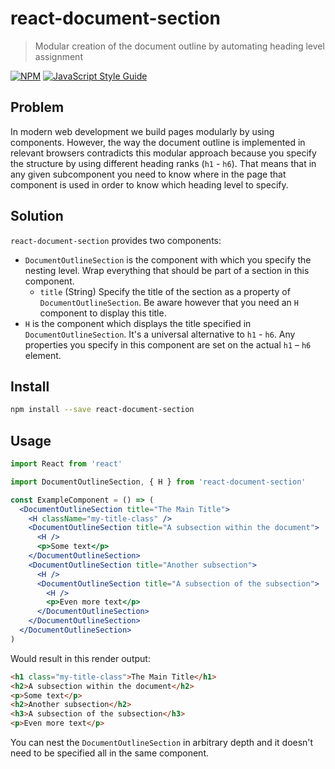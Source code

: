 # react-document-section

> Modular creation of the document outline by automating heading level assignment

[![NPM](https://img.shields.io/npm/v/react-document-section.svg)](https://www.npmjs.com/package/react-document-section) [![JavaScript Style Guide](https://img.shields.io/badge/code_style-standard-brightgreen.svg)](https://standardjs.com)

## Problem

In modern web development we build pages modularly by using components. However, the way the document outline is implemented in relevant browsers contradicts this modular approach because you specify the structure by using different heading ranks (`h1` - `h6`). That means that in any given subcomponent you need to know where in the page that component is used in order to know which heading level to specify.

## Solution

`react-document-section` provides two components:

* `DocumentOutlineSection` is the component with which you specify the nesting level. Wrap everything that should be part of a section in this component.
  * `title` (String) Specify the title of the section as a property of `DocumentOutlineSection`. Be aware however that you need an `H` component to display this title.
* `H` is the component which displays the title specified in `DocumentOutlineSection`. It's a universal alternative to `h1` - `h6`. Any properties you specify in this component are set on the actual `h1` – `h6` element.

## Install

```bash
npm install --save react-document-section
```

## Usage

```jsx
import React from 'react'

import DocumentOutlineSection, { H } from 'react-document-section'

const ExampleComponent = () => (
  <DocumentOutlineSection title="The Main Title">
    <H className="my-title-class" />
    <DocumentOutlineSection title="A subsection within the document">
      <H />
      <p>Some text</p>
    </DocumentOutlineSection>
    <DocumentOutlineSection title="Another subsection">
      <H />
      <DocumentOutlineSection title="A subsection of the subsection">
        <H />
        <p>Even more text</p>
      </DocumentOutlineSection>
    </DocumentOutlineSection>
  </DocumentOutlineSection>
)
```

Would result in this render output:

```html
<h1 class="my-title-class">The Main Title</h1>
<h2>A subsection within the document</h2>
<p>Some text</p>
<h2>Another subsection</h2>
<h3>A subsection of the subsection</h3>
<p>Even more text</p>
```

You can nest the `DocumentOutlineSection` in arbitrary depth and it doesn't need to be specified all in the same component.
